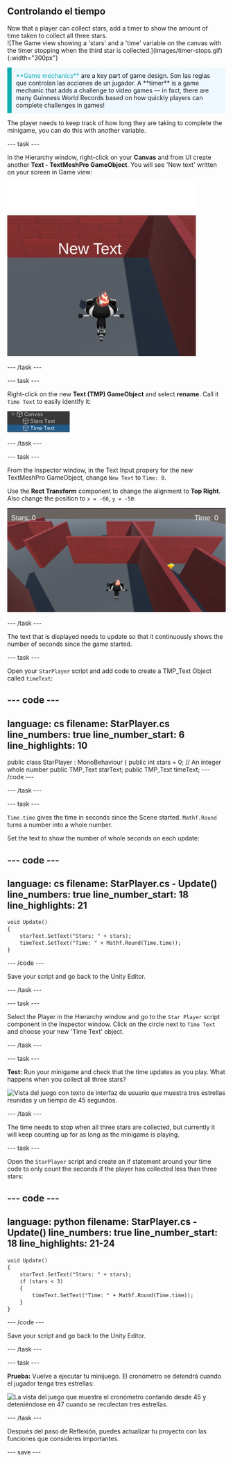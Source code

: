 ## Controlando el tiempo

<div style="display: flex; flex-wrap: wrap">
<div style="flex-basis: 200px; flex-grow: 1; margin-right: 15px;">
Now that a player can collect stars, add a timer to show the amount of time taken to collect all three stars. 
</div>
<div>
![The Game view showing a 'stars' and a 'time' variable on the canvas with the timer stopping when the third star is collected.](images/timer-stops.gif){:width="300px"}
</div>
</div>

<p style="border-left: solid; border-width:10px; border-color: #0faeb0; background-color: aliceblue; padding: 10px;">
<span style="color: #0faeb0">**Game mechanics**</span> are a key part of game design. Son las reglas que controlan las acciones de un jugador. A **timer** is a game mechanic that adds a challenge to video games — in fact, there are many Guinness World Records based on how quickly players can complete challenges in games!
</p>

The player needs to keep track of how long they are taking to complete the minigame, you can do this with another variable.

--- task ---

In the Hierarchy window, right-click on your **Canvas** and from UI create another **Text - TextMeshPro GameObject**. You will see 'New text' written on your screen in Game view:

![La vista del juego con 'New Text' escrito en la pantalla.](images/new-timer.png)

--- /task ---

--- task ---

Right-click on the new **Text (TMP) GameObject** and select **rename**. Call it `Time Text` to easily identify it:

![Time GameObject renombrado en la ventana Hierachy.](images/time-gameobject.png)

--- /task ---

--- task ---

From the Inspector window, in the Text Input propery for the new TextMeshPro GameObject, change `New Text` to `Time: 0`.

Use the **Rect Transform** component to change the alignment to **Top Right**. Also change the position to `x = -60`, `y = -50`:

![La ventana Inspector con el menú desplegable de ajustes preestablecidos Anchor que se muestra en la parte superior derecha y los valores 'Pos x' = -60 y 'Pos y' = - 50 actualizados.](images/reposition-text-timer.png)

--- /task ---

The text that is displayed needs to update so that it continuously shows the number of seconds since the game started.

--- task ---

Open your `StarPlayer` script and add code to create a TMP_Text Object called `timeText`:

--- code ---
---
language: cs filename: StarPlayer.cs line_numbers: true line_number_start: 6
line_highlights: 10
---
public class StarPlayer : MonoBehaviour
{ public int stars = 0; // An integer whole number public TMP_Text starText; public TMP_Text timeText; --- /code ---

--- /task ---

--- task ---

`Time.time` gives the time in seconds since the Scene started. `Mathf.Round` turns a number into a whole number.

Set the text to show the number of whole seconds on each update:

--- code ---
---
language: cs filename: StarPlayer.cs - Update() line_numbers: true line_number_start: 18
line_highlights: 21
---

    void Update()
    {
        starText.SetText("Stars: " + stars);
        timeText.SetText("Time: " + Mathf.Round(Time.time));
    }
--- /code ---

Save your script and go back to the Unity Editor.

--- /task ---

--- task ---

Select the Player in the Hierarchy window and go to the `Star Player` script component in the Inspector window. Click on the circle next to `Time Text` and choose your new 'Time Text' object.

--- /task ---

--- task ---

**Test:** Run your minigame and check that the time updates as you play. What happens when you collect all three stars?

![Vista del juego con texto de interfaz de usuario que muestra tres estrellas reunidas y un tiempo de 45 segundos.](images/both-texts-updating.gif)

--- /task ---

The time needs to stop when all three stars are collected, but currently it will keep counting up for as long as the minigame is playing.

--- task ---

Open the `StarPlayer` script and create an if statement around your time code to only count the seconds if the player has collected less than three stars:

--- code ---
---
language: python filename: StarPlayer.cs - Update() line_numbers: true line_number_start: 18
line_highlights: 21-24
---

    void Update()
    {
        starText.SetText("Stars: " + stars);
        if (stars < 3)
        {
            timeText.SetText("Time: " + Mathf.Round(Time.time));
        }
    }
--- /code ---

Save your script and go back to the Unity Editor.

--- /task ---

--- task ---

**Prueba:** Vuelve a ejecutar tu minijuego. El cronómetro se detendrá cuando el jugador tenga tres estrellas:

![La vista del juego que muestra el cronómetro contando desde 45 y deteniéndose en 47 cuando se recolectan tres estrellas.](images/timer-stops.gif)

--- /task ---

Después del paso de Reflexión, puedes actualizar tu proyecto con las funciones que consideres importantes.

--- save ---
